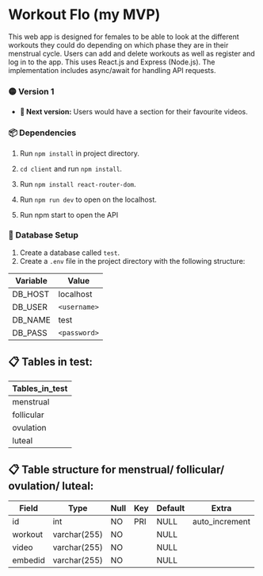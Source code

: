 # Workout Flo (my MVP)

This web app is designed for females to be able to look at the different workouts they could do depending on which phase they are in their menstrual cycle. 
Users can add and delete workouts as well as register and log in to the app.
This uses React.js and Express (Node.js). The implementation includes async/await for handling API requests.

### 🟡 Version 1

- **🌱 Next version:** Users would have a section for their favourite videos.
  
### 📦 Dependencies

1. Run `npm install` in project directory.

2. `cd client` and run `npm install`.

3. Run `npm install react-router-dom`.

4. Run `npm run dev` to open on the localhost.

5. Run npm start to open the API

### 💾 Database Setup

1. Create a database called `test`.
2. Create a `.env` file in the project directory with the following structure:

| Variable | Value         |
| -------- | ------------- |
| DB_HOST  | localhost     |
| DB_USER  | `<username>`  |
| DB_NAME  | test          |
| DB_PASS  | `<password>`  |

## 📋 Tables in test:

| Tables_in_test          |
| ----------------------- |
| menstrual               |
| follicular              |
| ovulation               |
| luteal                  |

## 📋 Table structure for menstrual/ follicular/ ovulation/ luteal:

| Field         | Type          | Null | Key | Default | Extra          |
| ------------- | ------------  | ---- | --- | ------- | -------------- |
| id            | int           | NO   | PRI | NULL    | auto_increment |
| workout       | varchar(255)  | NO   |     | NULL    |                |
| video         | varchar(255)  | NO   |     | NULL    |                |
| embedid       | varchar(255)  | NO   |     | NULL    |                |




